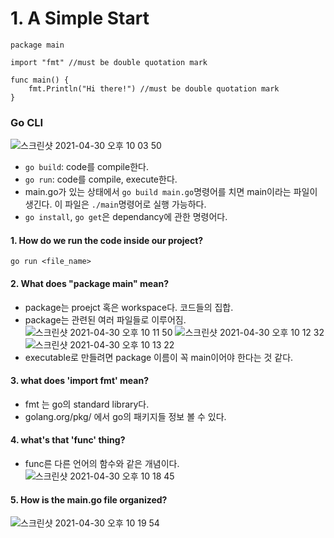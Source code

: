 # 1. A Simple Start


```
package main

import "fmt" //must be double quotation mark

func main() {
	fmt.Println("Hi there!") //must be double quotation mark
}
```
### Go CLI
![스크린샷 2021-04-30 오후 10 03 50](https://user-images.githubusercontent.com/70195733/116698961-fb220f00-a9ff-11eb-8590-178f101c9898.png)
- `go build`: code를 compile한다.
- `go run`: code를 compile, execute한다.
- main.go가 있는 상태에서 `go build main.go`명령어를 치면 main이라는 파일이 생긴다. 이 파일은 `./main`명령어로 실행 가능하다.
- `go install`, `go get`은 dependancy에 관한 명령어다.

#### 1. How do we run the code inside our project?
`go run <file_name>`
#### 2. What does "package main" mean?
- package는 proejct 혹은 workspace다. 코드들의 집합.
- package는 관련된 여러 파일들로 이루어짐.
![스크린샷 2021-04-30 오후 10 11 50](https://user-images.githubusercontent.com/70195733/116699890-15a8b800-aa01-11eb-90ff-3214ba4d8565.png)
![스크린샷 2021-04-30 오후 10 12 32](https://user-images.githubusercontent.com/70195733/116699966-2eb16900-aa01-11eb-98b6-41eb904a4d1f.png)
![스크린샷 2021-04-30 오후 10 13 22](https://user-images.githubusercontent.com/70195733/116700052-4b4da100-aa01-11eb-9ef2-86ccc658eb8b.png)
- executable로 만들려면 package 이름이 꼭 main이어야 한다는 것 같다.
#### 3. what does 'import fmt' mean?
- fmt 는 go의 standard library다.
- golang.org/pkg/ 에서 go의 패키지들 정보 볼 수 있다.
#### 4. what's that 'func' thing?
- func른 다른 언어의 함수와 같은 개념이다.
![스크린샷 2021-04-30 오후 10 18 45](https://user-images.githubusercontent.com/70195733/116700711-0bd38480-aa02-11eb-8077-e7f890cf19f1.png)
#### 5. How is the main.go file organized?
![스크린샷 2021-04-30 오후 10 19 54](https://user-images.githubusercontent.com/70195733/116700888-44735e00-aa02-11eb-9129-51e933470493.png)